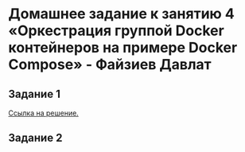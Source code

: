 # Домашнее задание к занятию 4 «Оркестрация группой Docker контейнеров на примере Docker Compose»  - Файзиев Давлат
## Задание 1
[Ссылка на решение.](https://hub.docker.com/repository/docker/bodra84/custom-nginx/general)

## Задание 2